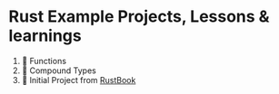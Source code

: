 # Rust Example Projects, Lessons & learnings

1. :crab: Functions
2. :crab: Compound Types
3. :crab: Initial Project from [RustBook](https://doc.rust-lang.org/book/ch02-00-guessing-game-tutorial.html)